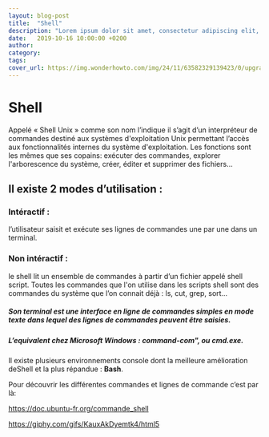 ```yaml
---
layout: blog-post
title:  "Shell"
description: "Lorem ipsum dolor sit amet, consectetur adipiscing elit, sed do eiusmod tempor incididunt ut labore et dolore magna aliqua."
date:   2019-10-16 10:00:00 +0200
author: 
category: 
tags:
cover_url: https://img.wonderhowto.com/img/24/11/63582329139423/0/upgrade-normal-command-shell-metasploit-meterpreter.1280x600.jpg
---
```


# Shell

Appelé « Shell Unix » comme son nom l’indique il s’agit d’un interpréteur de commandes destiné aux systèmes d'exploitation Unix permettant l’accès aux fonctionnalités internes du système d'exploitation. 
Les fonctions sont les mêmes que ses copains: exécuter des commandes, explorer l'arborescence du système, créer, éditer et supprimer des fichiers…

## Il existe 2 modes d’utilisation :

### Intéractif :
 l’utilisateur saisit et exécute ses lignes de commandes une par une dans un terminal.

### Non intéractif :
 le shell lit un ensemble de commandes à partir d’un fichier appelé shell script. Toutes les commandes que l'on utilise dans les scripts shell sont des commandes du système que l’on connait déjà : ls, cut, grep, sort…

##### Son terminal est une interface en ligne de commandes simples en mode texte dans lequel des lignes de commandes peuvent être saisies.

##### L’equivalent chez Microsoft Windows : command-com", ou cmd.exe.
Il existe plusieurs environnements console dont la meilleure amélioration deShell et la plus répandue : __Bash__.

Pour découvrir les différentes commandes et lignes de commande c’est par là:

https://doc.ubuntu-fr.org/commande_shell

https://giphy.com/gifs/KauxAkDyemtk4/html5

